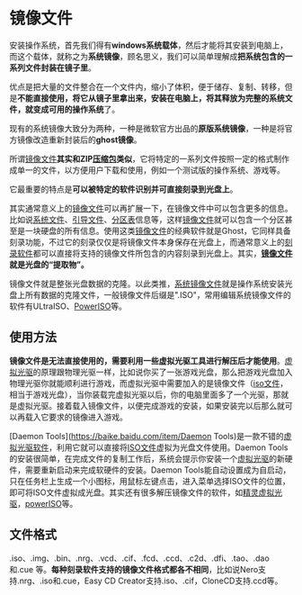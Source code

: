 # 镜像文件

安装操作系统，首先我们得有**windows系统载体**，然后才能将其安装到电脑上，而这个载体，就称之为**系统镜像**，顾名思义，我们可以简单理解成**把系统包含的一系列文件封装在镜子里**。

优点是把大量的文件整合在一个文件内，缩小了体积，便于储存、复制、转移，但是**不能直接使用，将它从镜子里拿出来，安装在电脑上，将其释放为完整的系统文件，就变成可用的操作系统**了。

现有的系统镜像大致分为两种，一种是微软官方出品的**原版系统镜像**，一种是将官方镜像改造重新封装后的**ghost镜像**。

所谓[镜像文件](https://baike.baidu.com/item/镜像文件)**其实和ZIP[压缩包](https://baike.baidu.com/item/压缩包)类似**，它将特定的一系列文件按照一定的格式制作成单一的文件，以方便用户下载和使用，例如一个测试版的操作系统、游戏等。

它最重要的特点是**可以被特定的软件识别并可直接刻录到光盘上**。

其实通常意义上的[镜像文件](https://baike.baidu.com/item/镜像文件)可以再扩展一下，在镜像文件中可以包含更多的信息。比如说[系统文件](https://baike.baidu.com/item/系统文件)、[引导文件](https://baike.baidu.com/item/引导文件)、[分区表](https://baike.baidu.com/item/分区表)信息等，这样[镜像文件](https://baike.baidu.com/item/镜像文件)就可以包含一个分区甚至是一块硬盘的所有信息。使用这类[镜像文件](https://baike.baidu.com/item/镜像文件)的经典软件就是Ghost，它同样具备刻录功能，不过它的刻录仅仅是将镜像文件本身保存在光盘上，而通常意义上的[刻录软件](https://baike.baidu.com/item/刻录软件)都可以直接将支持的镜像文件所包含的内容刻录到光盘上。其实，**[镜像文件](https://baike.baidu.com/item/镜像文件)就是光盘的“提取物”。**

镜像文件就是整张光盘数据的克隆。以此类推，[系统镜像文件](https://baike.baidu.com/item/系统镜像文件/9553925)就是操作系统安装光盘上所有数据的克隆文件，一般镜像文件后缀是".ISO"，常用编辑系统镜像文件的软件有ULtraISO、[PowerISO](https://baike.baidu.com/item/PowerISO)等。



## 使用方法

**镜像文件是无法直接使用的，需要利用一些虚拟光驱工具进行解压后才能使用**。[虚拟光驱](https://baike.baidu.com/item/虚拟光驱)的原理跟物理光驱一样，比如说你买了一张游戏光盘，那么把游戏光盘加入物理光驱你就能顺利进行游戏，而虚拟光驱中需要加入的是镜像文件（[iso文件](https://baike.baidu.com/item/iso文件)，相当于游戏光盘），当你装载完虚拟光驱以后，你的电脑里面多了一个光驱，那就是虚拟光驱。接着载入镜像文件，以便完成游戏的安装，如果安装完以后那么就可以再载入它要求的镜像进入游戏。

[Daemon Tools](https://baike.baidu.com/item/Daemon Tools)是一款不错的[虚拟光驱软件](https://baike.baidu.com/item/虚拟光驱软件)，利用它就可以直接将[ISO文件](https://baike.baidu.com/item/ISO文件)虚拟为光盘文件使用。Daemon Tools的安装很简单，在完成文件的复制工作后，系统会提示你安装一个[虚拟光驱](https://baike.baidu.com/item/虚拟光驱)的新硬件，需要重新启动来完成软硬件的安装。Daemon Tools能自动设置成为自启动，只在任务栏上生成一个小图标，用鼠标左键点击，进入菜单选择ISO文件的位置，即可将ISO文件虚拟成光盘。其实还有很多解压镜像文件的软件，如[精灵虚拟光驱](https://baike.baidu.com/item/精灵虚拟光驱)，[powerISO](https://baike.baidu.com/item/powerISO)等。

## 文件格式

.iso、.img、.bin、.nrg、.vcd、.cif、.fcd、.ccd、.c2d、.dfi、.tao、.dao和.cue 等。**每种刻录软件支持的镜像文件格式都各不相同**，比如说Nero支持.nrg、.iso和.cue，Easy CD Creator支持.iso、.cif，CloneCD支持.ccd等。

